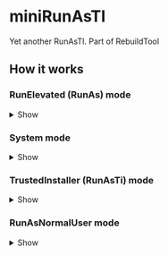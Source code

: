# miniRunAsTI

Yet another RunAsTI. Part of RebuildTool

## How it works

### RunElevated (RunAs) mode

<details>
    <summary>Show</summary>

```mermaid
graph TD
    A[Start RunElevated] --> B{Prepare command and parameters};
    B --> C[Create SHELLEXECUTEINFOW struct];
    C --> D[Set lpVerb = runas];
    D --> E[Call ShellExecuteExW];
    E --> F{System checks privileges};
    F -->|Already admin| G[Launch process with admin rights];
    F -->|Not admin| H[Show UAC prompt];
    H -->|User accepts| G;
    H -->|User denies| I[Error, process not launched];
    G --> Z[End: Success];
    I --> Z;
```

</details>

### System mode

<details>
    <summary>Show</summary>

```mermaid
graph TD
    A[Start RunAsSystem] --> B[Enable SeDebugPrivilege];
    B --> C[Find winlogon.exe PID];
    C --> D[Open winlogon.exe process];
    D --> E[Get process token];
    E --> F[Duplicate token for impersonation];
    F --> G[Apply token to current thread];
    G --> H[Get current thread's SYSTEM token];
    H --> I[Create primary duplicate of the token];
    I --> J[Call CreateProcessAsUserW];
    J --> K[End: Process launched as SYSTEM];
```

</details>

### TrustedInstaller (RunAsTi) mode

<details>
    <summary>Show</summary>

```mermaid
graph TD
    A[Start RunAsTi] --> B[Execute ImpersonateSystem routine];
    B --> C{Thread is now running as SYSTEM};
    C --> D[Open Service Control Manager];
    D --> E[Open TrustedInstaller service];
    E --> F{Check service status};
    F -->|Stopped| G[Start the service];
    G --> H[Wait for 'Running' status];
    F -->|Already running| H;
    H --> I[Get service process PID];
    I --> J[Open TrustedInstaller process];
    J --> K[Get its token];
    K --> L[Create primary duplicate of the token];
    L --> M[Call CreateProcessAsUserW];
    M --> N[End: Process launched as TrustedInstaller];
```

</details>

### RunAsNormalUser mode

<details>
    <summary>Show</summary>

```mermaid
graph TD
    A[Start RunAsNormalUser] --> B{Is process running as admin?};
    B -->|No| B_Error[Error - Requires admin privileges];
    B -->|Yes| C{Attempt to enable SeTcbPrivilege};
    subgraph Scenario 1: Running as SYSTEM
        C -->|Success| D[Get token of desktop user];
        D --> E[Form command with runas.exe];
        E --> F[Launch runas.exe with user's token];
    end

    subgraph Scenario 2: Running as Administrator
        C -->|Fails with Not assigned| G{Is UAC enabled?};
        G -->|Yes| H[Use Safer API for restricted token];
        H --> I[Launch process with restricted token];
        G -->|No| J[Use ShellExecuteExW to launch runas.exe];
    end

    C -->|Other error| C_Error[Error - Privilege check failed];
    F --> Z[End: Process launched as Normal User];
    I --> Z;
    J --> Z;
```

</details>
